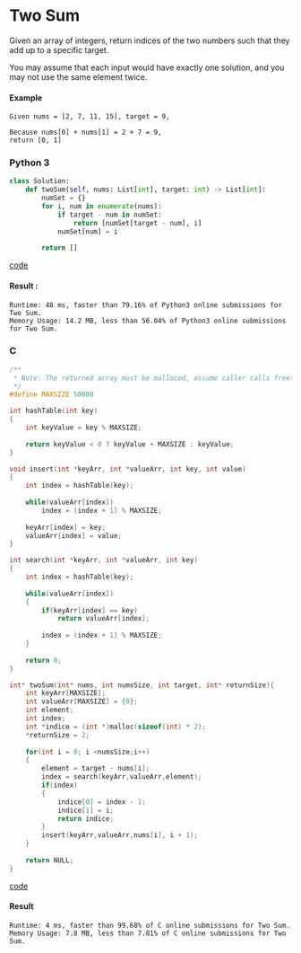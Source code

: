 # Two Sum
Given an array of integers, return indices of the two numbers such that they add up to a specific target.

You may assume that each input would have exactly one solution, and you may not use the same element twice.

#### Example
```
Given nums = [2, 7, 11, 15], target = 9,

Because nums[0] + nums[1] = 2 + 7 = 9,
return [0, 1]
```

### Python 3
```python
class Solution:
    def twoSum(self, nums: List[int], target: int) -> List[int]:
        numSet = {}
        for i, num in enumerate(nums):
            if target - num in numSet:
                return [numSet[target - num], i]
            numSet[num] = i
            
        return []
```
[code](Python%203/1.py)

#### Result : 
```
Runtime: 48 ms, faster than 79.16% of Python3 online submissions for Two Sum.
Memory Usage: 14.2 MB, less than 56.04% of Python3 online submissions for Two Sum.
```

### C
```C
/**
 * Note: The returned array must be malloced, assume caller calls free().
 */
#define MAXSIZE 50000

int hashTable(int key)
{
    int keyValue = key % MAXSIZE;
    
    return keyValue < 0 ? keyValue + MAXSIZE : keyValue;
}

void insert(int *keyArr, int *valueArr, int key, int value)
{
    int index = hashTable(key);
    
    while(valueArr[index])
        index = (index + 1) % MAXSIZE;
    
    keyArr[index] = key;
    valueArr[index] = value;
}

int search(int *keyArr, int *valueArr, int key)
{
    int index = hashTable(key);
    
    while(valueArr[index])
    {
        if(keyArr[index] == key)
            return valueArr[index];
        
        index = (index + 1) % MAXSIZE;
    }
    
    return 0;
}

int* twoSum(int* nums, int numsSize, int target, int* returnSize){
    int keyArr[MAXSIZE];
    int valueArr[MAXSIZE] = {0};
    int element;
    int index;
    int *indice = (int *)malloc(sizeof(int) * 2);
    *returnSize = 2;
    
    for(int i = 0; i <numsSize;i++)
    {
        element = target - nums[i];
        index = search(keyArr,valueArr,element);
        if(index)
        {
            indice[0] = index - 1;
            indice[1] = i;
            return indice;
        }
        insert(keyArr,valueArr,nums[i], i + 1);
    }
    
    return NULL;
}
```
[code](C/1.c)
#### Result
```
Runtime: 4 ms, faster than 99.68% of C online submissions for Two Sum.
Memory Usage: 7.8 MB, less than 7.81% of C online submissions for Two Sum.
```
